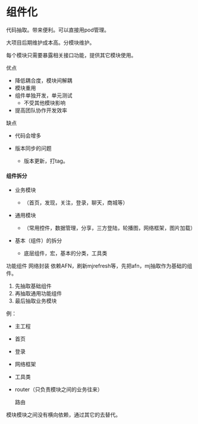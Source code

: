 # 组件化

代码抽取。带来便利。可以直接用pod管理。

大项目后期维护成本高。分模块维护。

每个模块只需要暴露相关接口功能，提供其它模块使用。

优点

- 降低耦合度，模块间解耦
- 模块重用
- 组件单独开发，单元测试
  - 不受其他模块影响
- 提高团队协作开发效率

缺点

- 代码会增多

- 版本同步的问题
  - 版本更新，打tag。

#### 组件拆分

- 业务模块
  - （首页，发现，关注，登录，聊天，商城等）

- 通用模块
  - （常用控件，数据管理，分享，三方登陆，轮播图，网络框架，图片加载）
- 基本（组件）的拆分
  - 底层组件，宏，基本的分类，工具类

功能组件 网络封装 依赖AFN，刷新mjrefresh等，先把afn，mj抽取作为基础的组件。

1. 先抽取基础组件
2. 再抽取通用功能组件
3. 最后抽取业务模块

例：

- 主工程

- 首页

- 登录

- 网络框架

- 工具类

- router（只负责模块之间的业务往来）

  路由

模块模块之间没有横向依赖，通过其它的去替代。

